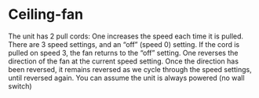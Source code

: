 # Ceiling-fan
The unit has 2 pull cords:
One increases the speed each time it is pulled.  There are 3 speed settings, and an “off” (speed 0) setting. 
If the cord is pulled on speed 3, the fan returns to the “off” setting.
One reverses the direction of the fan at the current speed setting.
Once the direction has been reversed, it remains reversed as we cycle through the speed settings, until reversed again.
You can assume the unit is always powered (no wall switch)
